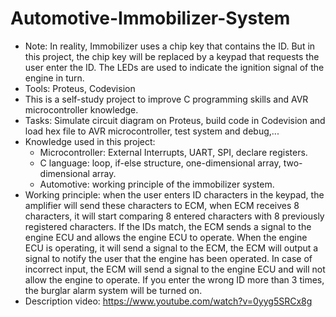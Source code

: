 # Automotive-Immobilizer-System
+ Note: In reality, Immobilizer uses a chip key that contains the ID. But in this project, the chip key will be replaced by a keypad that requests the user enter the ID. The LEDs are used to indicate the ignition signal of the engine in turn.
+ Tools: Proteus, Codevision
+ This is a self-study project to improve C programming skills and AVR microcontroller knowledge.
+ Tasks: Simulate circuit diagram on Proteus, build code in Codevision and load hex file to AVR microcontroller, test system and debug,...
+ Knowledge used in this project: 
  - Microcontroller: External Interrupts, UART, SPI, declare registers. 
  - C language: loop, if-else structure, one-dimensional array, two-dimensional array.
  - Automotive: working principle of the immobilizer system.
+ Working principle: when the user enters ID characters in the keypad, the amplifier will send these characters to ECM, when ECM receives 8 characters, it will start comparing 8 entered characters with 8 previously registered characters. If the IDs match, the ECM sends a signal to the engine ECU and allows the engine ECU to operate. When the engine ECU is operating, it will send a signal to the ECM, the ECM will output a signal to notify the user that the engine has been operated. In case of incorrect input, the ECM will send a signal to the engine ECU and will not allow the engine to operate. If you enter the wrong ID more than 3 times, the burglar alarm system will be turned on.
+ Description video: https://www.youtube.com/watch?v=0yyg5SRCx8g 
